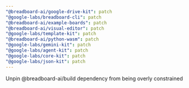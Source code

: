 ```yaml
---
"@breadboard-ai/google-drive-kit": patch
"@google-labs/breadboard-cli": patch
"@breadboard-ai/example-boards": patch
"@breadboard-ai/visual-editor": patch
"@google-labs/template-kit": patch
"@breadboard-ai/python-wasm": patch
"@google-labs/gemini-kit": patch
"@google-labs/agent-kit": patch
"@google-labs/core-kit": patch
"@google-labs/json-kit": patch
---
```


Unpin @breadboard-ai/build dependency from being overly constrained
